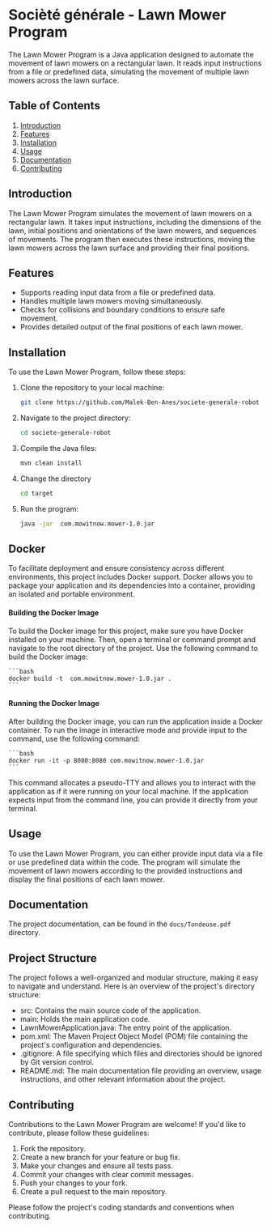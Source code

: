 # Socièté générale - Lawn Mower Program

The Lawn Mower Program is a Java application designed to automate the movement of lawn mowers on a rectangular lawn. It reads input instructions from a file or predefined data, simulating the movement of multiple lawn mowers across the lawn surface.

## Table of Contents

1. [Introduction](#introduction)
2. [Features](#features)
3. [Installation](#installation)
4. [Usage](#usage)
5. [Documentation](#documentation)
6. [Contributing](#contributing)

## Introduction

The Lawn Mower Program simulates the movement of lawn mowers on a rectangular lawn. It takes input instructions, including the dimensions of the lawn, initial positions and orientations of the lawn mowers, and sequences of movements. The program then executes these instructions, moving the lawn mowers across the lawn surface and providing their final positions.

## Features

- Supports reading input data from a file or predefined data.
- Handles multiple lawn mowers moving simultaneously.
- Checks for collisions and boundary conditions to ensure safe movement.
- Provides detailed output of the final positions of each lawn mower.

## Installation

To use the Lawn Mower Program, follow these steps:

1. Clone the repository to your local machine:

    ```bash
    git clone https://github.com/Malek-Ben-Anes/societe-generale-robot
    ```

2. Navigate to the project directory:

    ```bash
    cd societe-generale-robot
    ```

3. Compile the Java files:

    ```bash
    mvn clean install
    ```

4. Change the directory

    ```bash
    cd target
    ```

5. Run the program:

    ```bash
    java -jar  com.mowitnow.mower-1.0.jar
    ```

## Docker

To facilitate deployment and ensure consistency across different environments, this project includes Docker support. Docker allows you to package your application and its dependencies into a container, providing an isolated and portable environment.

#### Building the Docker Image
To build the Docker image for this project, make sure you have Docker installed on your machine. Then, open a terminal or command prompt and navigate to the root directory of the project. Use the following command to build the Docker image:

    ```bash
    docker build -t  com.mowitnow.mower-1.0.jar .
    ```

#### Running the Docker Image
After building the Docker image, you can run the application inside a Docker container. To run the image in interactive mode and provide input to the command, use the following command:

    ```bash
    docker run -it -p 8080:8080 com.mowitnow.mower-1.0.jar 
    ```

This command allocates a pseudo-TTY and allows you to interact with the application as if it were running on your local machine. If the application expects input from the command line, you can provide it directly from your terminal.

## Usage

To use the Lawn Mower Program, you can either provide input data via a file or use predefined data within the code. The program will simulate the movement of lawn mowers according to the provided instructions and display the final positions of each lawn mower.

## Documentation

The project documentation, can be found in the `docs/Tondeuse.pdf` directory.

## Project Structure

The project follows a well-organized and modular structure, making it easy to navigate and understand. Here is an overview of the project's directory structure:

- src: Contains the main source code of the application.
- main: Holds the main application code.
- LawnMowerApplication.java: The entry point of the application.
- pom.xml: The Maven Project Object Model (POM) file containing the project's configuration and dependencies.
- .gitignore: A file specifying which files and directories should be ignored by Git version control.
- README.md: The main documentation file providing an overview, usage instructions, and other relevant information about the project.

## Contributing

Contributions to the Lawn Mower Program are welcome! If you'd like to contribute, please follow these guidelines:

1. Fork the repository.
2. Create a new branch for your feature or bug fix.
3. Make your changes and ensure all tests pass.
4. Commit your changes with clear commit messages.
5. Push your changes to your fork.
6. Create a pull request to the main repository.

Please follow the project's coding standards and conventions when contributing.

